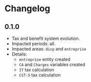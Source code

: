 # Changelog

## 0.1.0

* Tax and benefit system evolution.
* Impacted periods: all.
* Impacted areas: `dicp` and `entreprise`
* Details:
  - `entreprise` entity created
  - `CA` and `Charges` variables created
  - `IT` tax calculation
  - `CST-S` tax calculation